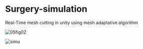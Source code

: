 # Surgery-simulation
Real-Time mesh cutting in unity using mesh adaptative algorithm


![05fig02](https://github.com/Walidkilas/Surgery-simulation/assets/96785550/3677c53d-9a2f-4621-9e71-1578f3c99164)

![simu](https://github.com/Walidkilas/Surgery-simulation/assets/96785550/fff3490b-e618-4f8d-85b2-44298f52b9c0)

